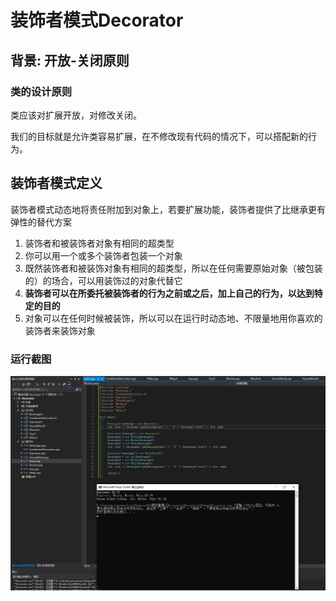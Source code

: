# 装饰者模式Decorator

## 背景: 开放-关闭原则

### 类的设计原则

类应该对扩展开放，对修改关闭。

我们的目标就是允许类容易扩展，在不修改现有代码的情况下，可以搭配新的行为。



## 装饰者模式定义

装饰者模式动态地将责任附加到对象上，若要扩展功能，装饰者提供了比继承更有弹性的替代方案

1. 装饰者和被装饰者对象有相同的超类型
2. 你可以用一个或多个装饰者包装一个对象
3. 既然装饰者和被装饰对象有相同的超类型，所以在任何需要原始对象（被包装的）的场合，可以用装饰过的对象代替它
4. **装饰者可以在所委托被装饰者的行为之前或之后，加上自己的行为，以达到特定的目的**
5. 对象可以在任何时候被装饰，所以可以在运行时动态地、不限量地用你喜欢的装饰者来装饰对象



### 运行截图

![](https://github.com/Zheap/design-pattern/raw/master/Image/decorator.png)